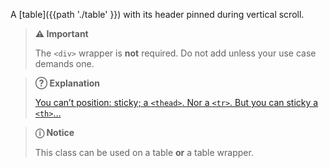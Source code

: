 A [table]({{path './table' }}) with its header pinned during vertical scroll.

> **⚠️ Important**
>
> The `<div>` wrapper is **not** required. Do not add unless your use case demands one.

> **?&#x20DD; Explanation**
>
> [You can’t position: sticky; a `<thead>`. Nor a `<tr>`. But you can sticky a `<th>`…][source]

> **ⓘ Notice**
>
> This class can be used on a table **or** a table wrapper.

[source]: https://css-tricks.com/position-sticky-and-table-headers/ "CSS Tricks: Position Sticky & Table Headers"

<script src="{{path '/assets/_utils/js/open-ext-links-in-new-window.js'}}" />
